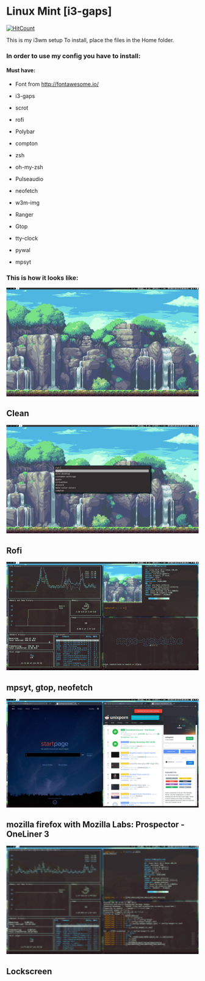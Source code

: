 # Linux Mint [i3-gaps]

[![HitCount](http://hits.dwyl.io/SegFault42/https://github.com/SegFault42/dotfiles.svg)](http://hits.dwyl.io/SegFault42/https://github.com/SegFault42/dotfiles)

This is my i3wm setup
To install, place the files in the Home folder.

### In order to use my config you have to install:

#### Must have:
- Font from http://fontawesome.io/

- i3-gaps

- scrot

- rofi

- Polybar

- compton

- zsh

- oh-my-zsh

- Pulseaudio

- neofetch

- w3m-img

- Ranger

- Gtop

- tty-clock

- pywal

- mpsyt

### This is how it looks like:

![clean](https://github.com/SegFault42/dotfiles/raw/master/Screenshots/clean.png)
## Clean
![rofi](https://github.com/SegFault42/dotfiles/raw/master/Screenshots/rofi.png)
## Rofi
![neofetch](https://github.com/SegFault42/dotfiles/raw/master/Screenshots/gtop_neofetch_mpsyt.png)
## mpsyt, gtop, neofetch
![firefox](https://github.com/SegFault42/dotfiles/raw/master/Screenshots/firefox.png)
## mozilla firefox with Mozilla Labs: Prospector - OneLiner 3
![lockscreen](https://github.com/SegFault42/dotfiles/raw/master/Screenshots/lock.png)
## Lockscreen
